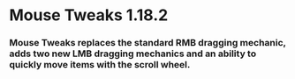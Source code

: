 # Mouse Tweaks 1.18.2

### Mouse Tweaks replaces the standard RMB dragging mechanic, adds two new LMB dragging mechanics and an ability to quickly move items with the scroll wheel.
